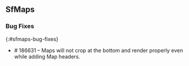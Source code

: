 ## SfMaps

### Bug Fixes
{:#sfmaps-bug-fixes}

* \# 186631 – Maps will not crop at the bottom and render properly even while adding Map headers.
